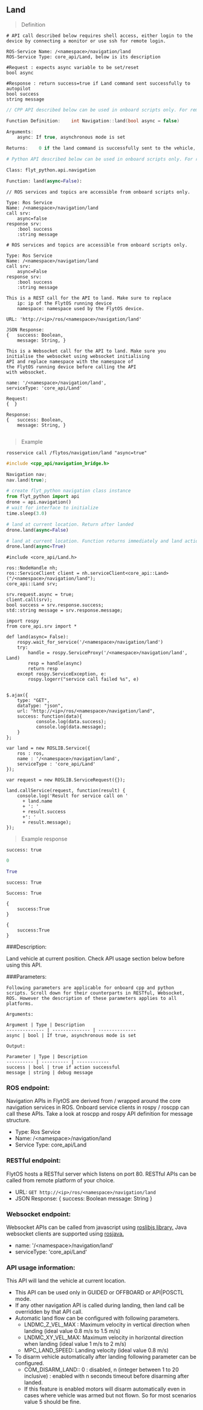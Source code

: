 ## Land


> Definition

```shell
# API call described below requires shell access, either login to the device by connecting a monitor or use ssh for remote login.

ROS-Service Name: /<namespace>/navigation/land
ROS-Service Type: core_api/Land, below is its description

#Request : expects async variable to be set/reset
bool async

#Response : return success=true if Land command sent successfully to autopilot
bool success
string message
```

```cpp
// CPP API described below can be used in onboard scripts only. For remote scripts you can use http client libraries to call FlytOS REST endpoints from cpp.

Function Definition:    int Navigation::land(bool async = false)

Arguments:
    async: If true, asynchronous mode is set

Returns:    0 if the land command is successfully sent to the vehicle, else returns 1.
```

```python
# Python API described below can be used in onboard scripts only. For remote scripts you can use http client libraries to call FlytOS REST endpoints from python.

Class: flyt_python.api.navigation

Function: land(async=False):
```

```cpp--ros
// ROS services and topics are accessible from onboard scripts only.

Type: Ros Service
Name: /<namespace>/navigation/land
call srv: 
    async=false
response srv: 
    :bool success
    :string message
```

```python--ros
# ROS services and topics are accessible from onboard scripts only.

Type: Ros Service
Name: /<namespace>/navigation/land
call srv: 
    async=False
response srv: 
    :bool success
    :string message

```

```javascript--REST
This is a REST call for the API to land. Make sure to replace 
    ip: ip of the FlytOS running device
    namespace: namespace used by the FlytOS device.

URL: 'http://<ip>/ros/<namespace>/navigation/land'

JSON Response:
{   success: Boolean,
    message: String, }

```

```javascript--Websocket
This is a Websocket call for the API to land. Make sure you 
initialise the websocket using websocket initialising 
API and replace namespace with the namespace of 
the FlytOS running device before calling the API 
with websocket.

name: '/<namespace>/navigation/land',
serviceType: 'core_api/Land'

Request:
{  }

Response:
{   success: Boolean,
    message: String, }


```


> Example

```shell
rosservice call /flytos/navigation/land "async=true" 
```

```cpp
#include <cpp_api/navigation_bridge.h>

Navigation nav;
nav.land(true);
```

```python
# create flyt_python navigation class instance
from flyt_python import api
drone = api.navigation()
# wait for interface to initialize
time.sleep(3.0)

# land at current location. Return after landed
drone.land(async=False)

# land at current location. Function returns immediately and land action finishes asynchronously.  
drone.land(async=True)
```

```cpp--ros
#include <core_api/Land.h>

ros::NodeHandle nh;
ros::ServiceClient client = nh.serviceClient<core_api::Land>("/<namespace>/navigation/land");
core_api::Land srv;

srv.request.async = true;
client.call(srv);
bool success = srv.response.success;
std::string message = srv.response.message;
```

```python--ros
import rospy
from core_api.srv import *

def land(async= False):
    rospy.wait_for_service('/<namespace>/navigation/land')
    try:
        handle = rospy.ServiceProxy('/<namespace>/navigation/land', Land)
        resp = handle(async)
        return resp
    except rospy.ServiceException, e:
        rospy.logerr("service call failed %s", e)

```

```javascript--REST

$.ajax({
    type: "GET",
    dataType: "json",
    url: "http://<ip>/ros/<namespace>/navigation/land",  
    success: function(data){
           console.log(data.success);
           console.log(data.message);
    }
};

```

```javascript--Websocket
var land = new ROSLIB.Service({
    ros : ros,
    name : '/<namespace>/navigation/land',
    serviceType : 'core_api/Land'
});

var request = new ROSLIB.ServiceRequest({});

land.callService(request, function(result) {
    console.log('Result for service call on '
      + land.name
      + ': '
      + result.success
      +': '
      + result.message);
});
```


> Example response

```shell
success: true
```

```cpp
0
```

```python
True
```

```cpp--ros
success: True
```

```python--ros
Success: True
```

```javascript--REST
{
    success:True
}

```

```javascript--Websocket
{
    success:True
}

```





###Description:

Land vehicle at current position. Check API usage section below before using this API.

###Parameters:
    
    Following parameters are applicable for onboard cpp and python scripts. Scroll down for their counterparts in RESTful, Websocket, ROS. However the description of these parameters applies to all platforms. 
    
    Arguments:
    
    Argument | Type | Description
    -------------- | -------------- | --------------
    async | bool | If true, asynchronous mode is set
    
    Output:
    
    Parameter | Type | Description
    ---------- | ---------- | ------------
    success | bool | true if action successful
    message | string | debug message

### ROS endpoint:
Navigation APIs in FlytOS are derived from / wrapped around the core navigation services in ROS. Onboard service clients in rospy / roscpp can call these APIs. Take a look at roscpp and rospy API definition for message structure. 

* Type: Ros Service</br> 
* Name: /\<namespace\>/navigation/land</br>
* Service Type: core_api/Land

### RESTful endpoint:
FlytOS hosts a RESTful server which listens on port 80. RESTful APIs can be called from remote platform of your choice.

* URL: ``GET http://<ip>/ros/<namespace>/navigation/land``
* JSON Response:
{
    success: Boolean
    message: String
}


### Websocket endpoint:
Websocket APIs can be called from javascript using  [roslibjs library.](https://github.com/RobotWebTools/roslibjs) 
Java websocket clients are supported using [rosjava.](http://wiki.ros.org/rosjava)

* name: '/\<namespace\>/navigation/land'</br>
* serviceType: 'core_api/Land'


### API usage information:

This API will land the vehicle at current location. 

* This API can be used only in GUIDED or OFFBOARD or API|POSCTL mode.
* If any other navigation API is called during landing, then land call be overridden by that API call. 
* Automatic land flow can be configured with following parameters.
  * LNDMC_Z_VEL_MAX : Maximum velocity in vertical direction when landing (ideal value 0.8 m/s to 1.5 m/s)
  * LNDMC_XY_VEL_MAX: Maximum velocity in horizontal direction when landing (ideal value 1 m/s to 2 m/s)
  * MPC_LAND_SPEED: Landing velocity (ideal value 0.8 m/s)
* To disarm vehicle automatically after landing following parameter can be configured.
  * COM_DISARM_LAND:: 0 : disabled, n (integer between 1 to 20 inclusive) : enabled with n seconds timeout before disarming after landed. 
  * If this feature is enabled motors will disarm automatically even in cases where vehicle was armed but not flown. So for most scenarios value 5 should be fine. 